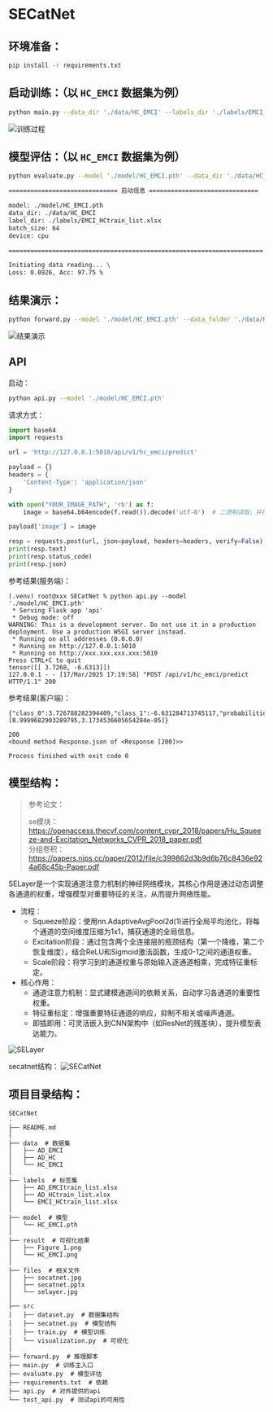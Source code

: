 # SECatNet


## 环境准备：
```bash
pip install -r requirements.txt
```
## 启动训练：（以 `HC_EMCI` 数据集为例）
```bash
python main.py --data_dir './data/HC_EMCI' --labels_dir './labels/EMCI_HCtrain_list.xlsx' --verbose
```
![训练过程](./result/HC_EMCI.png)
## 模型评估：（以 `HC_EMCI` 数据集为例）
```bash
python evaluate.py --model './model/HC_EMCI.pth' --data_dir './data/HC_EMCI' --label_dir './labels/EMCI_HCtrain_list.xlsx'
```
```bash
============================== 启动信息 ==============================

model: ./model/HC_EMCI.pth
data_dir: ./data/HC_EMCI
label_dir: ./labels/EMCI_HCtrain_list.xlsx
batch_size: 64
device: cpu

======================================================================

Initiating data reading... \
Loss: 0.0926, Acc: 97.75 %
```
## 结果演示：
```bash
python forward.py --model './model/HC_EMCI.pth' --data_folder './data/HC_EMCI' --label_dir './labels/EMCI_HCtrain_list.xlsx'
```
![结果演示](./result/Figure_1.png)


## API

启动：
```bash
python api.py --model './model/HC_EMCI.pth'
```

请求方式：
```python
import base64
import requests

url = 'http://127.0.0.1:5010/api/v1/hc_emci/predict'

payload = {}
headers = {
    'Content-Type': 'application/json'
}

with open("YOUR_IMAGE_PATH", 'rb') as f:
    image = base64.b64encode(f.read()).decode('utf-8')  # 二进制读取，并把图片转为base64编码

payload['image'] = image

resp = requests.post(url, json=payload, headers=headers, verify=False)
print(resp.text)
print(resp.status_code)
print(resp.json)
```

参考结果(服务端)：
```shell
(.venv) root@xxx SECatNet % python api.py --model './model/HC_EMCI.pth'
 * Serving Flask app 'api'
 * Debug mode: off
WARNING: This is a development server. Do not use it in a production deployment. Use a production WSGI server instead.
 * Running on all addresses (0.0.0.0)
 * Running on http://127.0.0.1:5010
 * Running on http://xxx.xxx.xxx.xxx:5010
Press CTRL+C to quit
tensor([[ 3.7268, -6.6313]])
127.0.0.1 - - [17/Mar/2025 17:19:58] "POST /api/v1/hc_emci/predict HTTP/1.1" 200 
```
参考结果(客户端)：
```shell
{"class_0":3.726788282394409,"class_1":-6.631284713745117,"probabilities":[0.9999682903289795,3.1734536605654284e-05]}

200
<bound method Response.json of <Response [200]>>

Process finished with exit code 0
```

## 模型结构：

> 参考论文： 
> 
> se模块：https://openaccess.thecvf.com/content_cvpr_2018/papers/Hu_Squeeze-and-Excitation_Networks_CVPR_2018_paper.pdf \
> 分组卷积：https://papers.nips.cc/paper/2012/file/c399862d3b9d6b76c8436e924a68c45b-Paper.pdf

SELayer是一个实现通道注意力机制的神经网络模块，其核心作用是通过动态调整各通道的权重，增强模型对重要特征的关注，从而提升网络性能。
- 流程：
  - Squeeze阶段：使用nn.AdaptiveAvgPool2d(1)进行全局平均池化，将每个通道的空间维度压缩为1x1，捕获通道的全局信息。
  - Excitation阶段：通过包含两个全连接层的瓶颈结构（第一个降维，第二个恢复维度），结合ReLU和Sigmoid激活函数，生成0-1之间的通道权重。
  - Scale阶段：将学习到的通道权重与原始输入逐通道相乘，完成特征重标定。
- 核心作用：
  - 通道注意力机制：显式建模通道间的依赖关系，自动学习各通道的重要性权重。
  - 特征重标定：增强重要特征通道的响应，抑制不相关或噪声通道。
  - 即插即用：可灵活嵌入到CNN架构中（如ResNet的残差块），提升模型表达能力。

![SELayer](./files/selayer.jpg)

secatnet结构：
![SECatNet](./files/secatnet.jpg)
## 项目目录结构：
```
SECatNet
·
├── README.md
│
├── data  # 数据集
│   ├── AD_EMCI
│   ├── AD_HC
│   └── HC_EMCI
│
├── labels  # 标签集
│   ├── AD_EMCItrain_list.xlsx
│   ├── AD_HCtrain_list.xlsx
│   └── EMCI_HCtrain_list.xlsx
│
├── model  # 模型
│   └── HC_EMCI.pth
│
├── result  # 可视化结果
│   ├── Figure_1.png
│   └── HC_EMCI.png
│
├── files  # 相关文件
│   ├── secatnet.jpg
│   ├── secatnet.pptx
│   └── selayer.jpg
│
├── src
│   ├── dataset.py  # 数据集结构
│   ├── secatnet.py  # 模型结构
│   ├── train.py  # 模型训练
│   └── visualization.py  # 可视化
│
├── forward.py  # 推理脚本
├── main.py  # 训练主入口
├── evaluate.py  # 模型评估
├── requirements.txt  # 依赖
├── api.py  # 对外提供的api
└── test_api.py  # 测试api的可用性
```